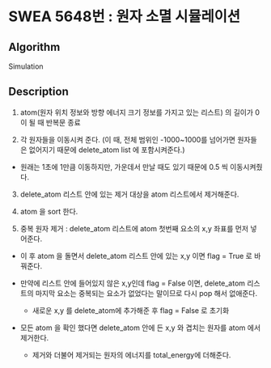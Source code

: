 # SWEA 5648번 : 원자 소멸 시뮬레이션

## Algorithm

Simulation

## Description

1. atom(원자 위치 정보와 방향 에너지 크기 정보를 가지고 있는 리스트) 의 길이가 0이 될 때 반복문 종료

2. 각 원자들을 이동시켜 준다. (이 때, 전체 범위인 -1000~1000를 넘어가면 원자들은 없어지기 때문에 delete_atom list 에 포함시켜준다.)
  
  + 원래는 1초에 1만큼 이동하지만, 가운데서 만날 때도 있기 때문에 0.5 씩 이동시켜줬다.
3. delete_atom 리스트 안에 있는 제거 대상을 atom 리스트에서 제거해준다.

4. atom 을 sort 한다.

5. 중복 원자 제거 : delete_atom 리스트에 atom 첫번째 요소의 x,y 좌표를 먼저 넣어준다.
  + 이 후 atom 을 돌면서 delete_atom 리스트 안에 있는 x,y 이면 flag = True 로 바꿔준다.
  + 만약에 리스트 안에 들어있지 않은 x,y인데 flag = False 이면, delete_atom 리스트의 마지막 요소는 중복되는 요소가 없었다는 말이므로 다시 pop 해서 없애준다.
    + 새로운 x,y 를 delete_atom에 추가해준 후 flag = False 로 초기화
    
  + 모든 atom 을 확인 했다면 delete_atom 안에 든 x,y 와 겹치는 원자를 atom 에서 제거한다.
    + 제거와 더불어 제거되는 원자의 에너지를 total_energy에 더해준다.
